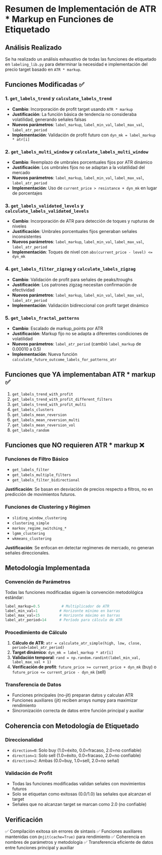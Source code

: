 # Resumen de Implementación de ATR * Markup en Funciones de Etiquetado

## Análisis Realizado

Se ha realizado un análisis exhaustivo de todas las funciones de etiquetado en `labeling_lib.py` para determinar la necesidad e implementación del precio target basado en `ATR * markup`.

## Funciones Modificadas ✅

### 1. `get_labels_trend` y `calculate_labels_trend`
- **Cambio**: Incorporación de profit target usando `ATR * markup`
- **Justificación**: La función básica de tendencia no consideraba volatilidad, generando señales falsas
- **Nuevos parámetros**: `label_markup`, `label_min_val`, `label_max_val`, `label_atr_period`
- **Implementación**: Validación de profit futuro con `dyn_mk = label_markup * atr[i]`

### 2. `get_labels_multi_window` y `calculate_labels_multi_window`
- **Cambio**: Reemplazo de umbrales porcentuales fijos por ATR dinámico
- **Justificación**: Los umbrales fijos no se adaptan a la volatilidad del mercado
- **Nuevos parámetros**: `label_markup`, `label_min_val`, `label_max_val`, `label_atr_period`
- **Implementación**: Uso de `current_price > resistance + dyn_mk` en lugar de porcentajes

### 3. `get_labels_validated_levels` y `calculate_labels_validated_levels`
- **Cambio**: Incorporación de ATR para detección de toques y rupturas de niveles
- **Justificación**: Umbrales porcentuales fijos generaban señales inconsistentes
- **Nuevos parámetros**: `label_markup`, `label_min_val`, `label_max_val`, `label_atr_period`
- **Implementación**: Toques de nivel con `abs(current_price - level) <= dyn_mk`

### 4. `get_labels_filter_zigzag` y `calculate_labels_zigzag`
- **Cambio**: Validación de profit para señales de peaks/troughs
- **Justificación**: Los patrones zigzag necesitan confirmación de efectividad
- **Nuevos parámetros**: `label_markup`, `label_min_val`, `label_max_val`, `label_atr_period`
- **Implementación**: Validación bidireccional con profit target dinámico

### 5. `get_labels_fractal_patterns`
- **Cambio**: Escalado de markup_points por ATR
- **Justificación**: Markup fijo no se adapta a diferentes condiciones de volatilidad
- **Nuevos parámetros**: `label_atr_period` (cambió `label_markup` de 0.00010 a 0.5)
- **Implementación**: Nueva función `calculate_future_outcome_labels_for_patterns_atr`

## Funciones que YA implementaban ATR * markup ✅

1. `get_labels_trend_with_profit`
2. `get_labels_trend_with_profit_different_filters`
3. `get_labels_trend_with_profit_multi`
4. `get_labels_clusters`
5. `get_labels_mean_reversion`
6. `get_labels_mean_reversion_multi`
7. `get_labels_mean_reversion_vol`
8. `get_labels_random`

## Funciones que NO requieren ATR * markup ❌

### Funciones de Filtro Básico
- `get_labels_filter`
- `get_labels_multiple_filters`
- `get_labels_filter_bidirectional`

**Justificación**: Se basan en desviación de precios respecto a filtros, no en predicción de movimientos futuros.

### Funciones de Clustering y Régimen
- `sliding_window_clustering`
- `clustering_simple`
- `markov_regime_switching_*`
- `lgmm_clustering`
- `wkmeans_clustering`

**Justificación**: Se enfocan en detectar regímenes de mercado, no generan señales direccionales.

## Metodología Implementada

### Convención de Parámetros
Todas las funciones modificadas siguen la convención metodológica estándar:

```python
label_markup=0.5          # Multiplicador de ATR
label_min_val=1          # Horizonte mínimo en barras
label_max_val=15         # Horizonte máximo en barras
label_atr_period=14      # Período para cálculo de ATR
```

### Procedimiento de Cálculo
1. **Cálculo de ATR**: `atr = calculate_atr_simple(high, low, close, period=label_atr_period)`
2. **Target dinámico**: `dyn_mk = label_markup * atr[i]`
3. **Validación temporal**: `rand = np.random.randint(label_min_val, label_max_val + 1)`
4. **Verificación de profit**: `future_price >= current_price + dyn_mk` (buy) o `future_price <= current_price - dyn_mk` (sell)

### Transferencia de Datos
- Funciones principales (no-jit) preparan datos y calculan ATR
- Funciones auxiliares (jit) reciben arrays numpy para maximizar rendimiento
- Sincronización correcta de datos entre función principal y auxiliar

## Coherencia con Metodología de Etiquetado

### Direccionalidad
- `direction=0`: Solo buy (1.0=éxito, 0.0=fracaso, 2.0=no confiable)
- `direction=1`: Solo sell (1.0=éxito, 0.0=fracaso, 2.0=no confiable)
- `direction=2`: Ambas (0.0=buy, 1.0=sell, 2.0=no señal)

### Validación de Profit
- Todas las funciones modificadas validan señales con movimientos futuros
- Solo se etiquetan como exitosas (0.0/1.0) las señales que alcanzan el target
- Señales que no alcanzan target se marcan como 2.0 (no confiable)

## Verificación
✅ Compilación exitosa sin errores de sintaxis
✅ Funciones auxiliares mantenidas con `@njit(cache=True)` para rendimiento
✅ Coherencia en nombres de parámetros y metodología
✅ Transferencia eficiente de datos entre funciones principal y auxiliar
